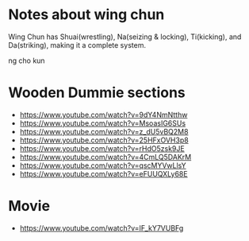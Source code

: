 # Notes about wing chun

Wing Chun has Shuai(wrestling), Na(seizing & locking),
Ti(kicking), and Da(striking), making it a complete system.

ng cho kun

# Wooden Dummie sections
+ https://www.youtube.com/watch?v=9dY4NmNtthw
+ https://www.youtube.com/watch?v=MsoasIG6SUs
+ https://www.youtube.com/watch?v=z_dU5vBQ2M8
+ https://www.youtube.com/watch?v=25HFxOVH3p8
+ https://www.youtube.com/watch?v=rHdO5zsk9JE
+ https://www.youtube.com/watch?v=4CmLQ5DAKrM
+ https://www.youtube.com/watch?v=qscMYVwLlsY
+ https://www.youtube.com/watch?v=eFUUQXLy68E

# Movie
+ https://www.youtube.com/watch?v=IF_kY7VUBFg
